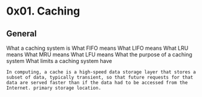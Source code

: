 # 0x01. Caching

## General
What a caching system is
What FIFO means
What LIFO means
What LRU means
What MRU means
What LFU means
What the purpose of a caching system
What limits a caching system have

```
In computing, a cache is a high-speed data storage layer that stores a subset of data, typically transient, so that future requests for that data are served faster than if the data had to be accessed from the Internet. primary storage location.
```